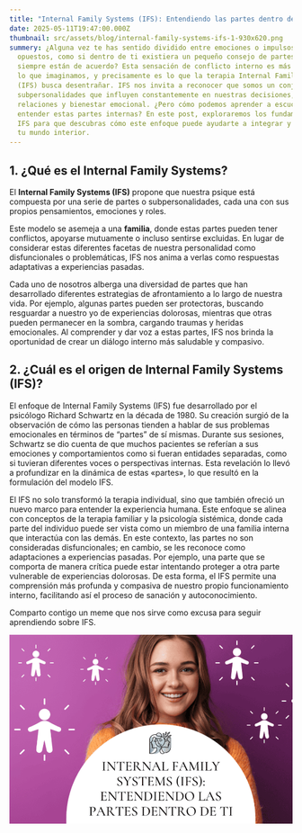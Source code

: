 ```yaml
---
title: "Internal Family Systems (IFS): Entendiendo las partes dentro de ti"
date: 2025-05-11T19:47:00.000Z
thumbnail: src/assets/blog/internal-family-systems-ifs-1-930x620.png
summery: ¿Alguna vez te has sentido dividido entre emociones o impulsos
  opuestos, como si dentro de ti existiera un pequeño consejo de partes que no
  siempre están de acuerdo? Esta sensación de conflicto interno es más común de
  lo que imaginamos, y precisamente es lo que la terapia Internal Family Systems
  (IFS) busca desentrañar. IFS nos invita a reconocer que somos un conjunto de
  subpersonalidades que influyen constantemente en nuestras decisiones,
  relaciones y bienestar emocional. ¿Pero cómo podemos aprender a escuchar y
  entender estas partes internas? En este post, exploraremos los fundamentos del
  IFS para que descubras cómo este enfoque puede ayudarte a integrar y armonizar
  tu mundo interior.
---
```

## 1. ¿Qué es el Internal Family Systems?

El **Internal Family Systems (IFS)** propone que nuestra psique está compuesta por una serie de partes o subpersonalidades, cada una con sus propios pensamientos, emociones y roles.

Este modelo se asemeja a una **familia**, donde estas partes pueden tener conflictos, apoyarse mutuamente o incluso sentirse excluidas. En lugar de considerar estas diferentes facetas de nuestra personalidad como disfuncionales o problemáticas, IFS nos anima a verlas como respuestas adaptativas a experiencias pasadas.

Cada uno de nosotros alberga una diversidad de partes que han desarrollado diferentes estrategias de afrontamiento a lo largo de nuestra vida. Por ejemplo, algunas partes pueden ser protectoras, buscando resguardar a nuestro yo de experiencias dolorosas, mientras que otras pueden permanecer en la sombra, cargando traumas y heridas emocionales. Al comprender y dar voz a estas partes, IFS nos brinda la oportunidad de crear un diálogo interno más saludable y compasivo.

## 2. ¿Cuál es el origen de Internal Family Systems (IFS)?

El enfoque de Internal Family Systems (IFS) fue desarrollado por el psicólogo Richard Schwartz en la década de 1980. Su creación surgió de la observación de cómo las personas tienden a hablar de sus problemas emocionales en términos de “partes” de sí mismas. Durante sus sesiones, Schwartz se dio cuenta de que muchos pacientes se referían a sus emociones y comportamientos como si fueran entidades separadas, como si tuvieran diferentes voces o perspectivas internas. Esta revelación lo llevó a profundizar en la dinámica de estas «partes», lo que resultó en la formulación del modelo IFS.

El IFS no solo transformó la terapia individual, sino que también ofreció un nuevo marco para entender la experiencia humana. Este enfoque se alinea con conceptos de la terapia familiar y la psicología sistémica, donde cada parte del individuo puede ser vista como un miembro de una familia interna que interactúa con las demás. En este contexto, las partes no son consideradas disfuncionales; en cambio, se les reconoce como adaptaciones a experiencias pasadas. Por ejemplo, una parte que se comporta de manera crítica puede estar intentando proteger a otra parte vulnerable de experiencias dolorosas. De esta forma, el IFS permite una comprensión más profunda y compasiva de nuestro propio funcionamiento interno, facilitando así el proceso de sanación y autoconocimiento.

Comparto contigo un meme que nos sirve como excusa para seguir aprendiendo sobre IFS.



![prueba](src/assets/blog/internal-family-systems-ifs-1-930x620.png "prueba titulo 2")

